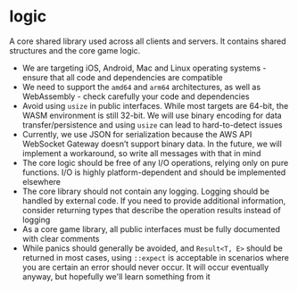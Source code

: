 # logic

A core shared library used across all clients and servers. It contains shared structures and the core game logic.

- We are targeting iOS, Android, Mac and Linux operating systems - ensure that all code and dependencies are compatible
- We need to support the `amd64` and `arm64` architectures, as well as WebAssembly - check carefully your code and dependencies
- Avoid using `usize` in public interfaces. While most targets are 64-bit, the WASM environment is still 32-bit. We will use binary encoding for data transfer/persistence and using `usize` can lead to hard-to-detect issues
- Currently, we use JSON for serialization because the AWS API WebSocket Gateway doesn’t support binary data. In the future, we will implement a workaround, so write all messages with that in mind
- The core logic should be free of any I/O operations, relying only on pure functions. I/O is highly platform-dependent and should be implemented elsewhere
- The core library should not contain any logging. Logging should be handled by external code. If you need to provide additional information, consider returning types that describe the operation results instead of logging
- As a core game library, all public interfaces must be fully documented with clear comments
- While panics should generally be avoided, and `Result<T, E>` should be returned in most cases, using `::expect` is acceptable in scenarios where you are certain an error should never occur. It will occur eventually anyway, but hopefully we'll learn something from it
